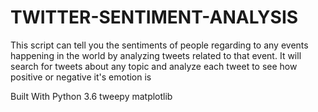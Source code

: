 # TWITTER-SENTIMENT-ANALYSIS
This script can tell you the sentiments of people regarding to any events happening in the world by analyzing tweets related to that event. 
It will search for tweets about any topic and analyze each tweet to see how positive or negative it's emotion is

Built With
Python 3.6
tweepy
matplotlib

